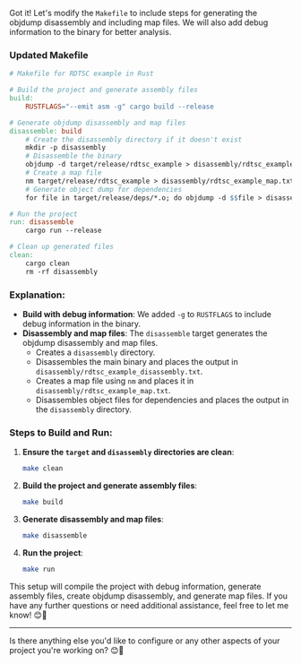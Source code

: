 Got it! Let's modify the `Makefile` to include steps for generating the objdump disassembly and including map files. We will also add debug information to the binary for better analysis.

### **Updated Makefile**

```makefile
# Makefile for RDTSC example in Rust

# Build the project and generate assembly files
build:
	RUSTFLAGS="--emit asm -g" cargo build --release

# Generate objdump disassembly and map files
disassemble: build
	# Create the disassembly directory if it doesn't exist
	mkdir -p disassembly
	# Disassemble the binary
	objdump -d target/release/rdtsc_example > disassembly/rdtsc_example_disassembly.txt
	# Create a map file
	nm target/release/rdtsc_example > disassembly/rdtsc_example_map.txt
	# Generate object dump for dependencies
	for file in target/release/deps/*.o; do objdump -d $$file > disassembly/$$(basename $$file).disassembly.txt; done

# Run the project
run: disassemble
	cargo run --release

# Clean up generated files
clean:
	cargo clean
	rm -rf disassembly
```

### **Explanation:**

- **Build with debug information**: We added `-g` to `RUSTFLAGS` to include debug information in the binary.
- **Disassembly and map files**: The `disassemble` target generates the objdump disassembly and map files.
  - Creates a `disassembly` directory.
  - Disassembles the main binary and places the output in `disassembly/rdtsc_example_disassembly.txt`.
  - Creates a map file using `nm` and places it in `disassembly/rdtsc_example_map.txt`.
  - Disassembles object files for dependencies and places the output in the `disassembly` directory.

### **Steps to Build and Run:**

1. **Ensure the `target` and `disassembly` directories are clean**:
   ```bash
   make clean
   ```

2. **Build the project and generate assembly files**:
   ```bash
   make build
   ```

3. **Generate disassembly and map files**:
   ```bash
   make disassemble
   ```

4. **Run the project**:
   ```bash
   make run
   ```

This setup will compile the project with debug information, generate assembly files, create objdump disassembly, and generate map files. If you have any further questions or need additional assistance, feel free to let me know! 😊🚀

---
Is there anything else you'd like to configure or any other aspects of your project you're working on? 😊🚀

